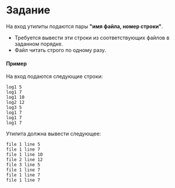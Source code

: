 Задание
==================
На вход утилиты подаются пары __"имя файла, номер строки"__.

* Требуется вывести эти строки из соответствующих файлов в заданном порядке.
* Файл читать строго по одному разу.

#### Пример
На вход подаются следующие строки:
```
log1 5
log1 7
log1 10
log2 12
log3 5
log1 7
log1 7
log1 7
```
Утилита должна вывести следующее:
```
file 1 line 5
file 1 line 7
file 1 line 10
file 2 line 12
file 3 line 5
file 1 line 7
file 1 line 7
file 1 line 7
```
